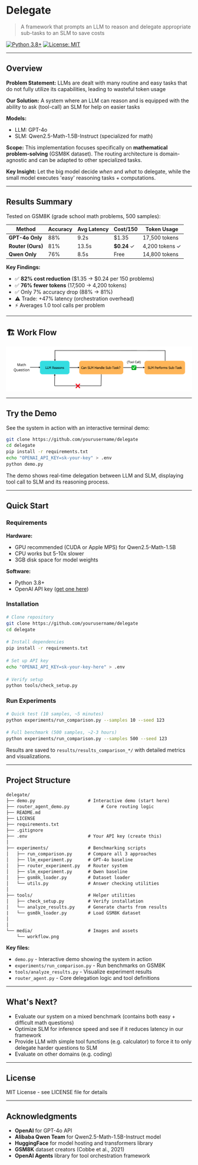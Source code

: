# Delegate 

> A framework that prompts an LLM to reason and delegate appropriate sub-tasks to an SLM to save costs

[![Python 3.8+](https://img.shields.io/badge/python-3.8+-blue.svg)](https://www.python.org/downloads/)
[![License: MIT](https://img.shields.io/badge/License-MIT-yellow.svg)](https://opensource.org/licenses/MIT)

---

## Overview

**Problem Statement:** LLMs are dealt with many routine and easy tasks that do not fully utilize its capabilities, leading to wasteful token usage

**Our Solution:** A system where an LLM can reason and is equipped with the ability to ask (tool-call) an SLM for help on easier tasks

**Models:** 
- LLM: GPT-4o
- SLM: Qwen2.5-Math-1.5B-Instruct (specialized for math)

**Scope:** This implementation focuses specifically on **mathematical problem-solving** (GSM8K dataset). The routing architecture is domain-agnostic and can be adapted to other specialized tasks.

**Key Insight:** Let the big model decide *when* and *what* to delegate, while the small model executes 'easy' reasoning tasks + computations.

---

## Results Summary

Tested on GSM8K (grade school math problems, 500 samples):

| Method | Accuracy | Avg Latency | Cost/150 | Token Usage |
|--------|----------|-------------|----------|-------------|
| **GPT-4o Only** | 88% | 9.2s | $1.35 | 17,500 tokens |
| **Router (Ours)** | 81% | 13.5s | **$0.24** ✓ | 4,200 tokens ✓ |
| **Qwen Only** | 76% | 8.5s | Free | 14,800 tokens |

**Key Findings:**
- ✅ **82% cost reduction** ($1.35 → $0.24 per 150 problems)
- ✅ **76% fewer tokens** (17,500 → 4,200 tokens)
- ✅ Only 7% accuracy drop (88% → 81%)
- ⚠️ Trade: +47% latency (orchestration overhead)
- ⚡ Averages 1.0 tool calls per problem

---

## 🏗️ Work Flow
![Work Flow](media/workflow.png)

---

## Try the Demo

See the system in action with an interactive terminal demo:

```bash
git clone https://github.com/yourusername/delegate
cd delegate
pip install -r requirements.txt
echo "OPENAI_API_KEY=sk-your-key" > .env
python demo.py
```

The demo shows real-time delegation between LLM and SLM, displaying tool call to SLM and its reasoning process.

---

## Quick Start

### Requirements

**Hardware:**
- GPU recommended (CUDA or Apple MPS) for Qwen2.5-Math-1.5B
- CPU works but 5-10x slower
- 3GB disk space for model weights

**Software:**
- Python 3.8+
- OpenAI API key ([get one here](https://platform.openai.com/api-keys))

### Installation

```bash
# Clone repository
git clone https://github.com/yourusername/delegate
cd delegate

# Install dependencies
pip install -r requirements.txt

# Set up API key
echo "OPENAI_API_KEY=sk-your-key-here" > .env

# Verify setup
python tools/check_setup.py
```

### Run Experiments

```bash
# Quick test (10 samples, ~5 minutes)
python experiments/run_comparison.py --samples 10 --seed 123

# Full benchmark (500 samples, ~2-3 hours)
python experiments/run_comparison.py --samples 500 --seed 123
```

Results are saved to `results/results_comparison_*/` with detailed metrics and visualizations.

---

## Project Structure

```
delegate/
├── demo.py                    # Interactive demo (start here)
├── router_agent_demo.py            # Core routing logic
├── README.md
├── LICENSE
├── requirements.txt
├── .gitignore
├── .env                       # Your API key (create this)
│
├── experiments/               # Benchmarking scripts
│   ├── run_comparison.py      # Compare all 3 approaches
│   ├── llm_experiment.py      # GPT-4o baseline
│   ├── router_experiment.py   # Router system
│   ├── slm_experiment.py      # Qwen baseline
│   ├── gsm8k_loader.py        # Dataset loader
│   └── utils.py               # Answer checking utilities
│
├── tools/                     # Helper utilities
│   ├── check_setup.py         # Verify installation
│   └── analyze_results.py     # Generate charts from results
|   └── gsm8k_loader.py        # Load GSM8K dataset
│
│
└── media/                     # Images and assets
    └── workflow.png
```

**Key files:**
- `demo.py` - Interactive demo showing the system in action
- `experiments/run_comparison.py` - Run benchmarks on GSM8K
- `tools/analyze_results.py` - Visualize experiment results
- `router_agent.py` - Core delegation logic and tool definitions

---

## What's Next?
- Evaluate our system on a mixed benchmark (contains both easy + difficult math questions)
- Optimize SLM for inference speed and see if it reduces latency in our framework
- Provide LLM with simple tool functions (e.g. calculator) to force it to only delegate harder questions to SLM
- Evaluate on other domains (e.g. coding)

---

## License

MIT License - see LICENSE file for details

---

## Acknowledgments

- **OpenAI** for GPT-4o API
- **Alibaba Qwen Team** for Qwen2.5-Math-1.5B-Instruct model
- **HuggingFace** for model hosting and transformers library
- **GSM8K** dataset creators (Cobbe et al., 2021)
- **OpenAI Agents** library for tool orchestration framework